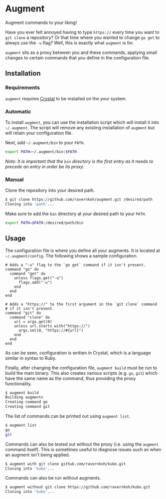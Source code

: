 # Augment

Augment commands to your liking!

Have you ever felt annoyed having to type `https://` every time you want to
`git clone` a repository? Or that time where you wanted to change `go get` to
always use the `-u` flag? Well, this is exactly what `augment` is for.

`augment` sits as a proxy between you and these commands, applying small
changes to certain commands that you define in the configuration file.

## Installation

### Requirements

`augment` requires [Crystal](https://crystal-lang.org) to be installed on the
your system.

### Automatic

To install `augment`, you can use the installation script which will install
it into `~/.augment`. The script will remove any existing installation of
`augment` but will retain your configuration file.

Next, add `~/.augment/bin` to your `PATH`.

```bash
export PATH=~/.augment/bin:$PATH
```

*Note: It is important that the `bin` directory is the first entry as it needs
to precede an entry in order be its proxy.*

### Manual

Clone the repository into your desired path.

```bash
$ git clone https://github.com/ravernkoh/augment.git /desired/path
Cloning into 'path'...
```

Make sure to add the `bin` directory at your desired path to your `PATH`.

```bash
export PATH=$PATH:/desired/path/bin
```

## Usage

The configuration file is where you define all your augments. It is located
at `~/.augment/config`. The following shows a sample configuration.

```crystal
# Adds a "-u" flag to the `go get` command if it isn't present.
command "go" do
  command "get" do
    unless flags.get("-u")
      flags.add("-u")
    end
  end
end

# Adds a "https://" to the first argument in the `git clone` command
# if it isn't present.
command "git" do
  command "clone" do
    url = args.get(0)
    unless url.starts_with("https://")
      args.set(0, "https://#{url}")
    end
  end
end
```

As can be seen, configuration is written in Crystal, which is a language
similar in syntax to Ruby.

Finally, after changing the configuration file, `augment build` must be run to
build the main binary. This also creates various scripts (e.g. `go`, `git`)
which have the same name as the command, thus providing the proxy
functionality.

```bash
$ augment build
Building augments
Creating command go
Creating command git
```

The list of commands can be printed out using `augment list`.

```bash
$ augment list
go
git
```

Commands can also be tested out without the proxy (i.e. using the `augment`
command itself). This is sometimes useful to diagnose issues such as when an
augment isn't being applied.

```bash
$ augment with git clone github.com/ravernkoh/kubo.git
Cloning into 'kubo'...
```

Commands can also be run without augments.

```bash
$ augment without git clone https://github.com/ravernkoh/kubo.git
Cloning into 'kubo'...
```
